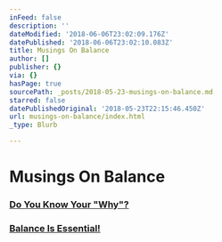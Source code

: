 ```yaml
---
inFeed: false
description: ''
dateModified: '2018-06-06T23:02:09.176Z'
datePublished: '2018-06-06T23:02:10.083Z'
title: Musings On Balance
author: []
publisher: {}
via: {}
hasPage: true
sourcePath: _posts/2018-05-23-musings-on-balance.md
starred: false
datePublishedOriginal: '2018-05-23T22:15:46.450Z'
url: musings-on-balance/index.html
_type: Blurb

---
```

# Musings On Balance

### [Do You Know Your "Why"?][0]

### [Balance Is Essential!][1]

[0]: http://dehenry.com/do-you-know-your-why/?title=&amp;quot;Do%20You%20Know%20Your%20Why&amp;quot;%22%20title=%22%22%20title=%22Do%20You%20Know%20Your%20Why
[1]: http://dehenry.com/balance-is-essential/index.html?title=&amp;quot;Balance%20Is%20Essential&amp;quot;%22%20title=%22%22%20title=%22Balance%20Is%20Essential